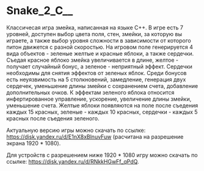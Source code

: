 # Snake_2_C__
Классичесая игра змейка, написанная на языке C++.
В игре есть 7 уровней, доступен выбор цвета поля, стен, змейки, за которую вы играете, а также 
выбор уровня сложности в зависимости от которого питон движется с разной скоростью. 
На игровом поле генерируется 4 вида объектов - зеленые желтые и красные яблоки, а также сердечки.
Съедая красное яблоко змейка увеличивается в длине, желтое - получает случайный бонус, а зеленое - неприятный эффект.
Сердечки необходимы для снятия эффектов от зеленых яблок. 
Среди бонусов есть неуязвимость на 5 столкновений, замедление, генерация двух сердечек, уменьшение длины змейки с сохранением счета, добавление дополнительных очков.
К эффектам зеленого яблока относится инфертированное управление, ускорение, увеличение длины змейки, уменьшение счета.
Желтые яблоки появляются на поле после съедения каждых 15 красных, зеленые - каждых 10 красных, сердечки - каждых 5 красных после съедения зеленого.

Актуальную версию игры можно скачать по ссылке: https://disk.yandex.ru/d/E1nX8xBlnuvFuw (расчитана на разрешение экрана 1920 * 1080).

Для устройств с разрешением ниже 1920 * 1080 игру можно скачать по ссылке: https://disk.yandex.ru/d/RNkkHGwFf_qPdQ.
